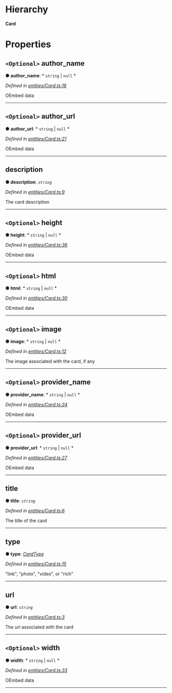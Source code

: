 

# Hierarchy

**Card**

# Properties

<a id="author_name"></a>

## `<Optional>` author_name

**● author_name**: * `string` &#124; `null`
*

*Defined in [entities/Card.ts:18](https://github.com/lagunehq/core/blob/b472bda/src/entities/Card.ts#L18)*

OEmbed data

___
<a id="author_url"></a>

## `<Optional>` author_url

**● author_url**: * `string` &#124; `null`
*

*Defined in [entities/Card.ts:21](https://github.com/lagunehq/core/blob/b472bda/src/entities/Card.ts#L21)*

OEmbed data

___
<a id="description"></a>

##  description

**● description**: *`string`*

*Defined in [entities/Card.ts:9](https://github.com/lagunehq/core/blob/b472bda/src/entities/Card.ts#L9)*

The card description

___
<a id="height"></a>

## `<Optional>` height

**● height**: * `string` &#124; `null`
*

*Defined in [entities/Card.ts:36](https://github.com/lagunehq/core/blob/b472bda/src/entities/Card.ts#L36)*

OEmbed data

___
<a id="html"></a>

## `<Optional>` html

**● html**: * `string` &#124; `null`
*

*Defined in [entities/Card.ts:30](https://github.com/lagunehq/core/blob/b472bda/src/entities/Card.ts#L30)*

OEmbed data

___
<a id="image"></a>

## `<Optional>` image

**● image**: * `string` &#124; `null`
*

*Defined in [entities/Card.ts:12](https://github.com/lagunehq/core/blob/b472bda/src/entities/Card.ts#L12)*

The image associated with the card, if any

___
<a id="provider_name"></a>

## `<Optional>` provider_name

**● provider_name**: * `string` &#124; `null`
*

*Defined in [entities/Card.ts:24](https://github.com/lagunehq/core/blob/b472bda/src/entities/Card.ts#L24)*

OEmbed data

___
<a id="provider_url"></a>

## `<Optional>` provider_url

**● provider_url**: * `string` &#124; `null`
*

*Defined in [entities/Card.ts:27](https://github.com/lagunehq/core/blob/b472bda/src/entities/Card.ts#L27)*

OEmbed data

___
<a id="title"></a>

##  title

**● title**: *`string`*

*Defined in [entities/Card.ts:6](https://github.com/lagunehq/core/blob/b472bda/src/entities/Card.ts#L6)*

The title of the card

___
<a id="type"></a>

##  type

**● type**: *[CardType](../modules/_entities_card_.md#cardtype)*

*Defined in [entities/Card.ts:15](https://github.com/lagunehq/core/blob/b472bda/src/entities/Card.ts#L15)*

"link", "photo", "video", or "rich"

___
<a id="url"></a>

##  url

**● url**: *`string`*

*Defined in [entities/Card.ts:3](https://github.com/lagunehq/core/blob/b472bda/src/entities/Card.ts#L3)*

The url associated with the card

___
<a id="width"></a>

## `<Optional>` width

**● width**: * `string` &#124; `null`
*

*Defined in [entities/Card.ts:33](https://github.com/lagunehq/core/blob/b472bda/src/entities/Card.ts#L33)*

OEmbed data

___

